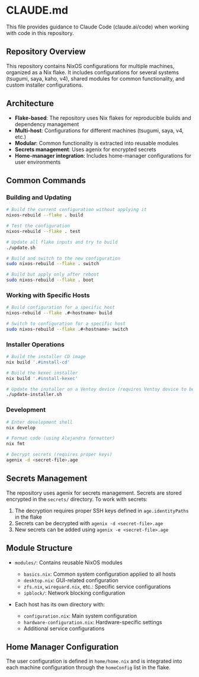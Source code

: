 # CLAUDE.md

This file provides guidance to Claude Code (claude.ai/code) when working with code in this repository.

## Repository Overview

This repository contains NixOS configurations for multiple machines, organized as a Nix flake. It includes configurations for several systems (tsugumi, saya, kaho, v4), shared modules for common functionality, and custom installer configurations.

## Architecture

- **Flake-based**: The repository uses Nix flakes for reproducible builds and dependency management
- **Multi-host**: Configurations for different machines (tsugumi, saya, v4, etc.)
- **Modular**: Common functionality is extracted into reusable modules
- **Secrets management**: Uses agenix for encrypted secrets
- **Home-manager integration**: Includes home-manager configurations for user environments

## Common Commands

### Building and Updating

```bash
# Build the current configuration without applying it
nixos-rebuild --flake . build

# Test the configuration
nixos-rebuild --flake . test

# Update all flake inputs and try to build
./update.sh

# Build and switch to the new configuration
sudo nixos-rebuild --flake . switch

# Build but apply only after reboot
sudo nixos-rebuild --flake . boot
```

### Working with Specific Hosts

```bash
# Build configuration for a specific host
nixos-rebuild --flake .#<hostname> build

# Switch to configuration for a specific host
sudo nixos-rebuild --flake .#<hostname> switch
```

### Installer Operations

```bash
# Build the installer CD image
nix build '.#install-cd'

# Build the kexec installer
nix build '.#install-kexec'

# Update the installer on a Ventoy device (requires Ventoy device to be connected)
./update-installer.sh
```

### Development

```bash
# Enter development shell
nix develop

# Format code (using Alejandra formatter)
nix fmt

# Decrypt secrets (requires proper keys)
agenix -d <secret-file>.age
```

## Secrets Management

The repository uses agenix for secrets management. Secrets are stored encrypted in the `secrets/` directory. To work with secrets:

1. The decryption requires proper SSH keys defined in `age.identityPaths` in the flake
2. Secrets can be decrypted with `agenix -d <secret-file>.age`
3. New secrets can be added using `agenix -e <secret-file>.age`

## Module Structure

- `modules/`: Contains reusable NixOS modules
  - `basics.nix`: Common system configuration applied to all hosts
  - `desktop.nix`: GUI-related configuration
  - `zfs.nix`, `wireguard.nix`, etc.: Specific service configurations
  - `ipblock/`: Network blocking configuration

- Each host has its own directory with:
  - `configuration.nix`: Main system configuration
  - `hardware-configuration.nix`: Hardware-specific settings
  - Additional service configurations

## Home Manager Configuration

The user configuration is defined in `home/home.nix` and is integrated into each machine configuration through the `homeConfig` list in the flake.